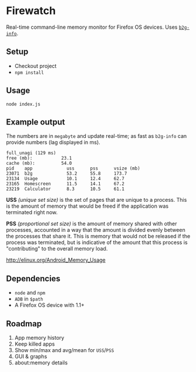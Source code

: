 # Firewatch

Real-time command-line memory monitor for Firefox OS devices. Uses [`b2g-info`](https://github.com/mozilla-b2g/gonk-misc/tree/master/b2g-info).

## Setup

 * Checkout project
 * `npm install`

## Usage

```
node index.js
```

## Example output

The numbers are in `megabyte` and update real-time; as fast as `b2g-info` can provide numbers (lag displayed in ms).

```
full_unagi (129 ms)
free (mb):           23.1
cache (mb):          54.0
pid    app             uss      pss      vsize (mb)
23071  b2g             53.2     55.8     173.7
23134  Usage           10.1     12.4     62.7
23165  Homescreen      11.5     14.1     67.2
23219  Calculator      8.3      10.5     61.1
```

**USS** *(unique set size)* is the set of pages that are unique to a process. This is the amount of memory that would be freed if the application was terminated right now.

**PSS** *(proportional set size)* is the amount of memory shared with other processes, accounted in a way that the amount is divided evenly between the processes that share it. This is memory that would not be released if the process was terminated, but is indicative of the amount that this process is "contributing" to the overall memory load.

http://elinux.org/Android_Memory_Usage

## Dependencies

 * `node` and `npm`
 * `ADB` in `$path`
 * A Firefox OS device with 1.1+

## Roadmap

1. App memory history
  1. Keep killed apps
  2. Show min/max and avg/mean for `USS`/`PSS`
2. GUI & graphs
3. about:memory details